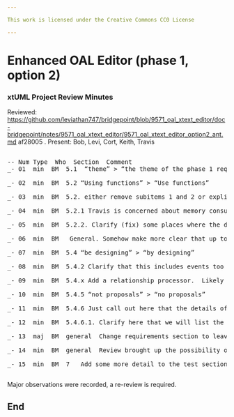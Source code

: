 ```yaml
---

This work is licensed under the Creative Commons CC0 License

---
```


# Enhanced OAL Editor (phase 1, option 2)
### xtUML Project Review Minutes

Reviewed:  https://github.com/leviathan747/bridgepoint/blob/9571_oal_xtext_editor/doc-bridgepoint/notes/9571_oal_xtext_editor/9571_oal_xtext_editor_option2_ant.md af28005 . 
Present: Bob, Levi, Cort, Keith, Travis 

<pre>

-- Num Type  Who  Section  Comment
_- 01  min  BM  5.1  “theme” > “the theme of the phase 1 requirements”

_- 02  min  BM  5.2 “Using functions” > “Use functions”

_- 03  min  BM  5.2. either remove subitems 1 and 2 or explicitly state they tie to 5.2.1 and 5.2.2

_- 04  min  BM  5.2.1 Travis is concerned about memory consumption due to duplication of instance data in EMF (as well as the current Java).  This would include OAL instance data when a model is loaded for debugging.

_- 05  min  BM  5.2.2. Clarify (fix) some places where the document says “xText” and should just say editor.

_- 06  min  BM   General. Somehow make more clear that up to 5.3 assumes xtext and after does not

_- 07  min  BM  5.4 “be designing” > “by designing”

_- 08  min  BM  5.4.2 Clarify that this includes events too

_- 09  min  BM  5.4.x Add a relationship processor.  Likely tied to “->”.

_- 10  min  BM  5.4.5 “not proposals” > “no proposals”

_- 11  min  BM  5.4.6 Just call out here that the details of what will be shown will be finalized during the design phase

_- 12  min  BM  5.4.6.1. Clarify here that we will list the signature out and the user will then edit it.

_- 13  maj  BM  general  Change requirements section to leave only the requirements that are important for the Saab priorities.  Update the work required to reflect the narrowed scope.

_- 14  min  BM  general  Review brought up the possibility of splitting this into two notes, which was agreed this was OK.

_- 15  min  BM  7   Add some more detail to the test section.

</pre>
   
Major observations were recorded, a re-review is required.


End
---

